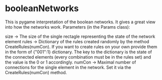 # booleanNetworks
This is pygame interpretation of the boolean networks. It gives a great view into how the networks work. 
Parameters (in the Params class):

size -> The size of the single rectagle representing the state of the network element
rules -> Dictionary of the rules created randomly by the method CreateRules(numCon). If you want to create rules on your own provide them in the form of {"001":1} dictionary. The key to the dictionary is the state of the connected elements (every combination must be in the rules set) and the value is the 0 or 1 accordingly.
numCon -> Maximal number of connections for the single element in the network. Set it via the CreateRules(numCon) method.

